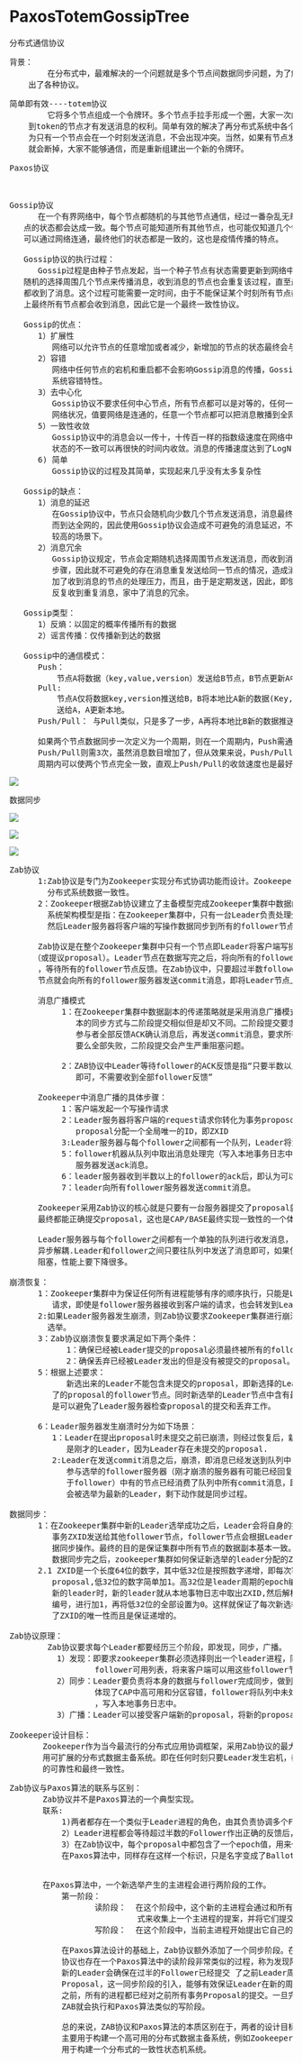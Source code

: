# PaxosTotemGossipTree
分布式通信协议

<pre>
背景：
        在分布式中，最难解决的一个问题就是多个节点间数据同步问题，为了解决这样的问题。涌现
    出了各种协议。
</pre>

<pre>
简单即有效----totem协议
        它将多个节点组成一个令牌环。多个节点手拉手形成一个圈，大家一次的传递token,只有获取
    到token的节点才有发送消息的权利。简单有效的解决了再分布式系统中各个节点的同步问题，因
    为只有一个节点会在一个时刻发送消息，不会出现冲突。当然，如果有节点发生意外时，令牌环
    就会断掉，大家不能够通信，而是重新组建出一个新的令牌环。
</pre>

<pre>
Paxos协议

      
</pre>

<pre>
Gossip协议
      在一个有界网络中，每个节点都随机的与其他节点通信，经过一番杂乱无章的通信，最终所有节
   点的状态都会达成一致。每个节点可能知道所有其他节点，也可能仅知道几个邻居节点，只要这些节
   可以通过网络连通，最终他们的状态都是一致的，这也是疫情传播的特点。

   Gossip协议的执行过程：
      Gossip过程是由种子节点发起，当一个种子节点有状态需要更新到网络中的其他节点时，它会
   随机的选择周围几个节点来传播消息，收到消息的节点也会重复该过程，直至最终网络中所有节点
   都收到了消息。这个过程可能需要一定时间，由于不能保证某个时刻所有节点都收到消息，但是理论
   上最终所有节点都会收到消息，因此它是一个最终一致性协议。

   Gossip的优点：
      1）扩展性
         网络可以允许节点的任意增加或者减少，新增加的节点的状态最终会与其他节点一致。
      2）容错
         网络中任何节点的宕机和重启都不会影响Gossip消息的传播，Gossip协议具有天然分布式
         系统容错特性。
      3）去中心化
         Gossip协议不要求任何中心节点，所有节点都可以是对等的，任何一个节点无需知道真个
         网络状况，值要网络是连通的，任意一个节点都可以把消息散播到全网。
      5）一致性收敛
         Gossip协议中的消息会以一传十，十传百一样的指数级速度在网络中快速传播，因此系统的
         状态的不一致可以再很快的时间内收敛。消息的传播速度达到了LogN
      6) 简单
         Gossip协议的过程及其简单，实现起来几乎没有太多复杂性

   Gossip的缺点：
      1）消息的延迟
         在Gossip协议中，节点只会随机向少数几个节点发送消息，消息最终是通过多个轮次的散播
         而到达全网的，因此使用Gossip协议会造成不可避免的消息延迟，不适合用在对实时性要求
         较高的场景下。
      2）消息冗余
         Gossip协议规定，节点会定期随机选择周围节点发送消息，而收到消息的节点也会重复该
         步骤，因此就不可避免的存在消息重复发送给同一节点的情况，造成消息的冗余，同时也增
         加了收到消息的节点的处理压力，而且，由于是定期发送，因此，即使收到了消息的节点还会
         反复收到重复消息，家中了消息的冗余。
      
   Gossip类型：
      1）反熵：以固定的概率传播所有的数据
      2）谣言传播：仅传播新到达的数据

   Gossip中的通信模式：
      Push：
          节点A将数据（key,value,version）发送给B节点，B节点更新A中比自己新的数据。
      Pull:
          节点A仅将数据key,version推送给B，B将本地比A新的数据(Key, value, version)推
          送给A，A更新本地。
      Push/Pull： 与Pull类似，只是多了一步，A再将本地比B新的数据推送给B，B更新本地。

      如果两个节点数据同步一次定义为一个周期，则在一个周期内，Push需通信1次，Pull需2次，
      Push/Pull则需3次，虽然消息数目增加了，但从效果来说，Push/Pull最好，理论上一个
      周期内可以使两个节点完全一致，直观上Push/Pull的收敛速度也是最好的。
</pre>

![](https://i.imgur.com/VNg3X1N.png)

数据同步

![](https://i.imgur.com/4bXX2hq.png)


![](https://i.imgur.com/EtzK6ql.png)

![](https://i.imgur.com/N6gDT37.png)

<pre>
Zab协议
      1:Zab协议是专门为Zookeeper实现分布式协调功能而设计。Zookeeper主要是根据Zab协议实现
        分布式系统数据一致性。
      2：Zookeeper根据Zab协议建立了主备模型完成Zookeeper集群中数据的同步。这里所说的主备
        系统架构模型是指：在Zookeeper集群中，只有一台Leader负责处理外部客户端的事务请求，
        然后Leader服务器将客户端的写操作数据同步到所有的follower节点中。

      Zab协议是在整个Zookeeper集群中只有一个节点即Leader将客户端写操作转化为事务
     （或提议proposal）。Leader节点在数据写完之后，将向所有的follower节点发送数据广播请求
      ，等待所有的follower节点反馈。在Zab协议中，只要超过半数follower节点反馈OK，Leader
      节点就会向所有的follower服务器发送commit消息，即将Leader节点上的数据同步到follower节点之上。

      消息广播模式
           1：在Zookeeper集群中数据副本的传递策略就是采用消息广播模式。Zookeeper中数据副
              本的同步方式与二阶段提交相似但是却又不同。二阶段提交要求协调者必须等待所有的
              参与者全部反馈ACK确认消息后，再发送commit消息，要求所有的参与者要么全部成功
              要么全部失败，二阶段提交会产生严重阻塞问题。

           2：ZAB协议中Leader等待follower的ACK反馈是指“只要半数以上的follower成功反馈
              即可，不需要收到全部follower反馈”

      Zookeeper中消息广播的具体步骤：
           1：客户端发起一个写操作请求
           2：Leader服务器将客户端的request请求你转化为事务proposql提案，同时为每个
              proposal分配一个全局唯一的ID，即ZXID
           3:Leader服务器与每个follower之间都有一个队列，Leader将消息发送到该队列。
           5：follower机器从队列中取出消息处理完（写入本地事务日志中）完毕后，向leader
              服务器发送ack消息。
           6：leader服务器收到半数以上的follower的ack后，即认为可以发送commit消息
           7：leader向所有follower服务器发送commit消息。

      Zookeeper采用Zab协议的核心就是只要有一台服务器提交了proposal就要确保所有的服务器
      最终都能正确提交proposal，这也是CAP/BASE最终实现一致性的一个体现。

      Leader服务器与每个follower之间都有一个单独的队列进行收发消息，使用队列消息可以做到
      异步解耦.Leader和follower之间只要往队列中发送了消息即可，如果使用同步的方式容易引起
      阻塞，性能上要下降很多。

崩溃恢复：
      1：Zookeeper集群中为保证任何所有进程能够有序的顺序执行，只能是Leader服务器接收写
         请求，即使是follower服务器接收到客户端的请求，也会转发到Leader服务器进行处理。
      2:如果Leader服务器发生崩溃，则Zab协议要求Zookeeper集群进行崩溃恢复和Leader服务器
        选举。
      3：Zab协议崩溃恢复要求满足如下两个条件：
            1：确保已经被Leader提交的proposal必须最终被所有的follower服务器提交。
            2：确保丢弃已经被Leader发出的但是没有被提交的proposal。
      5：根据上述要求：
            新选出来的Leader不能包含未提交的proposal，即新选择的Leader必须都是已经提交
         了的proposal的follower节点。同时新选举的Leader节点中含有最高的ZXID,这样的好处
         是可以避免了Leader服务器检查proposal的提交和丢弃工作。

      6：Leader服务器发生崩溃时分为如下场景：
         1：Leader在提出proposal时未提交之前已崩溃，则经过恢复后，新选举的Leader一定不能
            是刚才的Leader，因为Leader存在未提交的proposal.
         2:Leader在发送commit消息之后，崩溃，即消息已经发送到队列中，经过崩溃恢复之后，
            参与选举的follower服务器（刚才崩溃的服务器有可能已经回复执行，也属
            于follower）中有的节点已经消费了队列中所有commit消息，即该follower节点将
            会被选举为最新的Leader，剩下动作就是同步过程。

数据同步：
      1：在Zookeeper集群中新的Leader选举成功之后，Leader会将自身的提交的最大proposal的
         事务ZXID发送给其他follower节点，follower节点会根据Leader的消息进行回退或者数
         据同步操作。最终的目的是保证集群中所有节点的数据副本基本一致。
         数据同步完之后，zookeeper集群如何保证新选举的leader分配的ZXID是全局唯一呢？这个就要从ZXID的设计谈起。 
      2.1 ZXID是一个长度64位的数字，其中低32位是按照数字递增，即每次客户端发起一个
         proposal,低32位的数字简单加1。高32位是leader周期的epoch编号，，每当选举出一个
         新的leader时，新的leader就从本地事物日志中取出ZXID,然后解析出高32位的epoch
         编号，进行加1，再将低32位的全部设置为0。这样就保证了每次新选举的leader后，保证
         了ZXID的唯一性而且是保证递增的。

Zab协议原理：
        Zab协议要求每个Leader都要经历三个阶段，即发现，同步，广播。
          1）发现：即要求zookeeper集群必须选择则出一个leader进程，同时leader会维护一个
                  follower可用列表，将来客户端可以用这些follower节点进行通行。
          2）同步：Leader要负责将本身的数据与follower完成同步，做到多副本存储，这样也是
                  体现了CAP中高可用和分区容错，follower将队列中未处理完的请求消费完成后
                  ，写入本地事务日志中。
          3）广播：Leader可以接受客户端新的proposal，将新的proposal请求广播给follower.

Zookeeper设计目标：
       Zookeeper作为当今最流行的分布式应用协调框架，采用Zab协议的最大目标就是建立一个高可
       用可扩展的分布式数据主备系统。即在任何时刻只要Leader发生宕机，都能保证分布式系统数据
       的可靠性和最终一致性。
</pre>

<pre>
Zab协议与Paxos算法的联系与区别：
       Zab协议并不是Paxos算法的一个典型实现。
       联系:
           1)两者都存在一个类似于Leader进程的角色，由其负责协调多个Follower进程的运行。
           2）Leader进程都会等待超过半数的Follower作出正确的反馈后，才会将一个提案进行提交。
           3）在Zab协议中，每个proposal中都包含了一个epoch值，用来代替当前Leader周期，
           在Paxos算法中，同样存在这样一个标识，只是名字变成了Ballot。


       在Paxos算法中，一个新选举产生的主进程会进行两阶段的工作。
           第一阶段：
                  读阶段：  在这个阶段中，这个新的主进程会通过和所有其他进程进行通信的方
                           式来收集上一个主进程的提案，并将它们提交。
                  写阶段：  在这个阶段中，当前主进程开始提出它自己的提案。

           在Paxos算法设计的基础上，Zab协议额外添加了一个同步阶段。在同步阶段之前，Zab
           协议也存在一个Paxos算法中的读阶段非常类似的过程，称为发现阶段。在同步阶段中，
           新的Leader会确保在过半的Follower已经提交 了之前Leader周期中的所有事务
           Proposal，这一同步阶段的引入，能够有效保证Leader在新的周期中提出事务Proposal
           之前，所有的进程都已经对之前所有事务Proposal的提交。一旦完成同步阶段，那么
           ZAB就会执行和Paxos算法类似的写阶段。

           总的来说，ZAB协议和Paxos算法的本质区别在于，两者的设计目标不太一样，ZAB协议
           主要用于构建一个高可用的分布式数据主备系统，例如Zookeeper，而Paxos算法则是
           用于构建一个分布式的一致性状态机系统。
</pre>